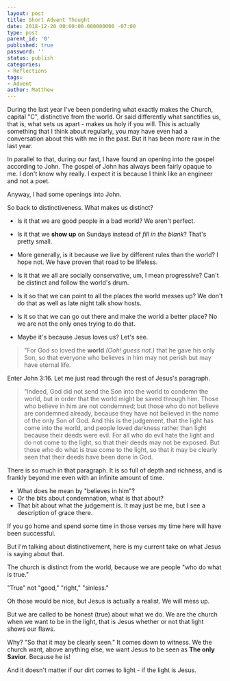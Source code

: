 ```yaml
---
layout: post
title: Short Advent Thought
date: 2018-12-20 00:00:00.000000000 -07:00
type: post
parent_id: '0'
published: true
password: ''
status: publish
categories:
- Reflections
tags:
- Advent
author: Matthew
---
```

During the last year I've been pondering what exactly makes the Church, capital "C", distinctive from the world. Or said differently what sanctifies us, that is, what sets us apart - makes us holy if you will. This is actually something that I think about regularly, you may have even had a conversation about this with me in the past. But it has been more raw in the last year.

In parallel to that, during our fast, I have found an opening into the gospel according to John. The gospel of John has always been fairly opaque to me.  I don't know why really. I expect it is because I think like an engineer and not a poet.

Anyway, I had some openings into John. 

So back to distinctiveness. What makes us distinct? 

- Is it that we are good people in a bad world?  We aren't perfect.
- Is it that we __show up__ on Sundays instead of _fill in the blank_? That's pretty small.
- More generally, is it because we live by different rules than the world? I hope not. We have proven that road to be lifeless.
- Is it that we all are socially conservative, um, I mean progressive? Can't be distinct and follow the world's drum.
- Is it so that we can point to all the places the world messes up? We don't do that as well as late night talk show hosts.
- Is it so that we can go out there and make the world a better place? No we are not the only ones trying to do that.

- Maybe it's because Jesus loves us? Let's see.

> "For God so loved the __world__ _(Ooh! guess not.)_ 
> that he gave his only Son, so that everyone who 
> believes in him may not perish but may have eternal 
> life.

Enter John 3:16.  Let me just read through the rest of Jesus's paragraph.

> "Indeed, God did not send the Son into the world to condemn 
> the world, but in order that the world might be saved through 
> him. Those who believe in him are not condemned; but those who 
> do not believe are condemned already, because they have not 
> believed in the name of the only Son of God. And this is the 
> judgement, that the light has come into the world, and people 
> loved darkness rather than light because their deeds were evil. 
> For all who do evil hate the light and do not come to the light, 
> so that their deeds may not be exposed. But those who do what is 
> true come to the light, so that it may be clearly seen that their 
> deeds have been done in God.

There is so much in that paragraph. It is so full of depth and richness, and is frankly beyond me even with an infinite amount of time.  

- What does he mean by "believes in him"?
- Or the bits about condemnation, what is that about?
- That bit about what the judgement is. It may just be me, but I see a description of grace there. 

If you go home and spend some time in those verses my time here will have been successful.

But I'm talking about distinctivement, here is my current take on what Jesus is saying about that.

The church is distinct from the world, because we are people "who do what is true." 

"True" not "good," "right," "sinless." 

Oh those would be nice, but Jesus is actually a realist. We will mess up. 

But we are called to be honest (true) about what we do. We are the church when we want to be in the light, that is Jesus whether or not that light shows our flaws. 

Why? "So that it may be clearly seen." It comes down to witness. We the church want, above anything else, we want Jesus to be seen as __The only Savior__. Because he is!

And it doesn't matter if our dirt comes to light - if the light is Jesus.

